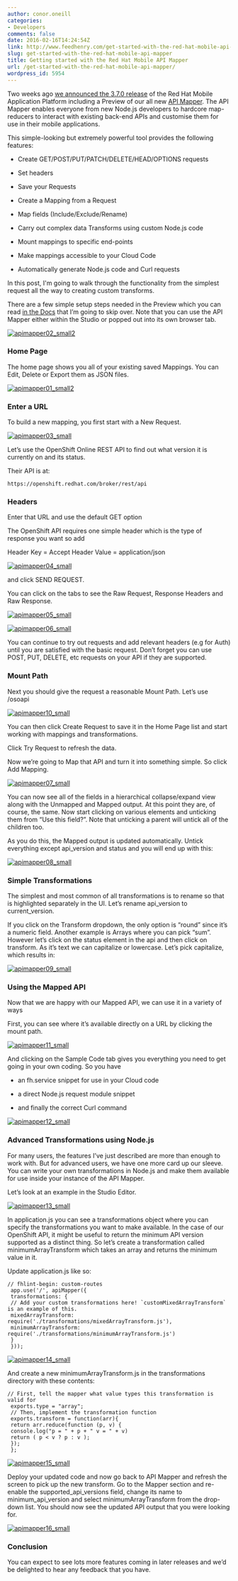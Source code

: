 ```yaml
---
author: conor.oneill
categories:
- Developers
comments: false
date: 2016-02-16T14:24:54Z
link: http://www.feedhenry.com/get-started-with-the-red-hat-mobile-api-mapper/
slug: get-started-with-the-red-hat-mobile-api-mapper
title: Getting started with the Red Hat Mobile API Mapper
url: /get-started-with-the-red-hat-mobile-api-mapper/
wordpress_id: 5954
---
```


Two weeks ago [we announced the 3.7.0 release](http://www.feedhenry.com/release-of-rhmap-3-7/) of the Red Hat Mobile Application Platform including a Preview of our all new [API Mapper](http://docs.feedhenry.com/v3/guides/api_mapper.html). The API Mapper enables everyone from new Node.js developers to hardcore map-reducers to interact with existing back-end APIs and customise them for use in their mobile applications.

This simple-looking but extremely powerful tool provides the following features:




    
  * Create GET/POST/PUT/PATCH/DELETE/HEAD/OPTIONS requests

    
  * Set headers

    
  * Save your Requests

    
  * Create a Mapping from a Request

    
  * Map fields (Include/Exclude/Rename)

    
  * Carry out complex data Transforms using custom Node.js code

    
  * Mount mappings to specific end-points

    
  * Make mappings accessible to your Cloud Code

    
  * Automatically generate Node.js code and Curl requests



In this post, I'm going to walk through the functionality from the simplest request all the way to creating custom transforms.

There are a few simple setup steps needed in the Preview which you can read [in the Docs](http://docs.feedhenry.com/v3/guides/api_mapper.html) that I’m going to skip over. Note that you can use the API Mapper either within the Studio or popped out into its own browser tab.

[![apimapper02_small2](/wp-content/uploads/2016/02/apimapper02_small2.jpg)](/wp-content/uploads/2016/02/apimapper02_small2.jpg)





### Home Page



The home page shows you all of your existing saved Mappings. You can Edit, Delete or Export them as JSON files.



[![apimapper01_small2](/wp-content/uploads/2016/02/apimapper01_small2.jpg)](/wp-content/uploads/2016/02/apimapper01_small2.jpg)



### Enter a URL



To build a new mapping, you first start with a New Request.

[![apimapper03_small](/wp-content/uploads/2016/02/apimapper03_small.jpg)](/wp-content/uploads/2016/02/apimapper03_small.jpg)

Let’s use the OpenShift Online REST API to find out what version it is currently on and its status.

Their API is at:


    
    https://openshift.redhat.com/broker/rest/api





### Headers



Enter that URL and use the default GET option

The OpenShift API requires one simple header which is the type of response you want so add

Header Key = Accept
Header Value = application/json

[![apimapper04_small](/wp-content/uploads/2016/02/apimapper04_small.jpg)](/wp-content/uploads/2016/02/apimapper04_small.jpg)

and click SEND REQUEST.

You can click on the tabs to see the Raw Request, Response Headers and Raw Response.

[![apimapper05_small](/wp-content/uploads/2016/02/apimapper05_small.jpg)](/wp-content/uploads/2016/02/apimapper05_small.jpg)



[![apimapper06_small](/wp-content/uploads/2016/02/apimapper06_small.jpg)](/wp-content/uploads/2016/02/apimapper06_small.jpg)

You can continue to try out requests and add relevant headers (e.g for Auth) until you are satisfied with the basic request. Don’t forget you can use POST, PUT, DELETE, etc requests on your API if they are supported.



### Mount Path



Next you should give the request a reasonable Mount Path. Let’s use /osoapi

[![apimapper10_small](/wp-content/uploads/2016/02/apimapper10_small.jpg)](/wp-content/uploads/2016/02/apimapper10_small.jpg)

You can then click Create Request to save it in the Home Page list and start working with mappings and transformations.

Click Try Request to refresh the data.

Now we’re going to Map that API and turn it into something simple. So click Add Mapping.

[![apimapper07_small](/wp-content/uploads/2016/02/apimapper07_small.jpg)](/wp-content/uploads/2016/02/apimapper07_small.jpg)

You can now see all of the fields in a hierarchical collapse/expand view along with the Unmapped and Mapped output. At this point they are, of course, the same. Now start clicking on various elements and unticking them from “Use this field?”. Note that unticking a parent will untick all of the children too.

As you do this, the Mapped output is updated automatically. Untick everything except api_version and status and you will end up with this:

[![apimapper08_small](/wp-content/uploads/2016/02/apimapper08_small.jpg)](/wp-content/uploads/2016/02/apimapper08_small.jpg)



### Simple Transformations



The simplest and most common of all transformations is to rename so that is highlighted separately in the UI. Let’s rename api_version to current_version.

If you click on the Transform dropdown, the only option is “round” since it’s a numeric field. Another example is Arrays where you can pick “sum”. However let’s click on the status element in the api and then click on transform. As it’s text we can capitalize or lowercase. Let’s pick capitalize, which results in:

[![apimapper09_small](/wp-content/uploads/2016/02/apimapper09_small.jpg)](/wp-content/uploads/2016/02/apimapper09_small.jpg)



### Using the Mapped API



Now that we are happy with our Mapped API, we can use it in a variety of ways

First, you can see where it’s available directly on a URL by clicking the mount path.

[![apimapper11_small](/wp-content/uploads/2016/02/apimapper11_small.jpg)](/wp-content/uploads/2016/02/apimapper11_small.jpg)

And clicking on the Sample Code tab gives you everything you need to get going in your own coding. So you have




    
  * an fh.service snippet for use in your Cloud code

    
  * a direct Node.js request module snippet

    
  * and finally the correct Curl command



[![apimapper12_small](/wp-content/uploads/2016/02/apimapper12_small.jpg)](/wp-content/uploads/2016/02/apimapper12_small.jpg)



### Advanced Transformations using Node.js



For many users, the features I’ve just described are more than enough to work with. But for advanced users, we have one more card up our sleeve. You can write your own transformations in Node.js and make them available for use inside your instance of the API Mapper.

Let’s look at an example in the Studio Editor.

[![apimapper13_small](/wp-content/uploads/2016/02/apimapper13_small.jpg)](/wp-content/uploads/2016/02/apimapper13_small.jpg)

In application.js you can see a transformations object where you can specify the transformations you want to make available. In the case of our OpenShift API, it might be useful to return the minimum API version supported as a distinct thing. So let’s create a transformation called minimumArrayTransform which takes an array and returns the minimum value in it.

Update application.js like so:


    
    // fhlint-begin: custom-routes
     app.use('/', apiMapper({
     transformations: {
     // Add your custom transformations here! `customMixedArrayTransform` is an example of this.
     mixedArrayTransform: require('./transformations/mixedArrayTransform.js'),
     minimumArrayTransform: require('./transformations/minimumArrayTransform.js')
     }
     }));



[![apimapper14_small](/wp-content/uploads/2016/02/apimapper14_small.jpg)](/wp-content/uploads/2016/02/apimapper14_small.jpg)

And create a new minimumArrayTransform.js in the transformations directory with these contents:


    
    // First, tell the mapper what value types this transformation is valid for
     exports.type = "array";
     // Then, implement the transformation function
     exports.transform = function(arr){
     return arr.reduce(function (p, v) {
     console.log("p = " + p + " v = " + v)
     return ( p < v ? p : v );
     });
     };



[![apimapper15_small](/wp-content/uploads/2016/02/apimapper15_small.jpg)](/wp-content/uploads/2016/02/apimapper15_small.jpg)

Deploy your updated code and now go back to API Mapper and refresh the screen to pick up the new transform. Go to the Mapper section and re-enable the supported_api_versions field, change its name to minimum_api_version and select minimumArrayTransform from the drop-down list. You should now see the updated API output that you were looking for.

[![apimapper16_small](/wp-content/uploads/2016/02/apimapper16_small.jpg)](/wp-content/uploads/2016/02/apimapper16_small.jpg)



### Conclusion



You can expect to see lots more features coming in later releases and we’d be delighted to hear any feedback that you have.
